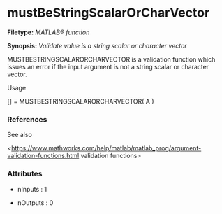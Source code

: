 # mustBeStringScalarOrCharVector

**Filetype:** _MATLAB&reg; function_

**Synopsis:** _Validate value is a string scalar or character vector_

MUSTBESTRINGSCALARORCHARVECTOR is a validation function which issues an error if the
input argument is not a string scalar or character vector.

Usage

[] = MUSTBESTRINGSCALARORCHARVECTOR( A )

### References ###

See also

<https://www.mathworks.com/help/matlab/matlab_prog/argument-validation-functions.html validation functions>


### Attributes


- nInputs : 1

- nOutputs : 0
